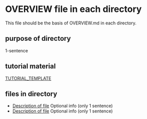 # OVERVIEW file in each directory

This file should be the basis of OVERVIEW.md in each directory.

## purpose of directory 
1-sentence

## tutorial material
[TUTORIAL_TEMPLATE](TUTORIAL_TEMPLATE.md)

## files in directory

* [Description of file](filename1) Optional info (only 1 sentence)
* [Description of file](filename2)  Optional info (only 1 sentence)




